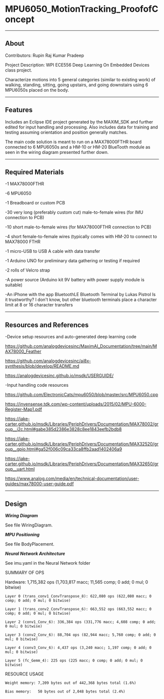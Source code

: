 # MPU6050_MotionTracking_ProofofConcept
-------------------
About
-------------------

Contributors: Rupin Raj Kumar Pradeep

Project Description: WPI ECE556 Deep Learning On Embedded Devices class project.

Characterize motions into 5 general categories (similar to existing work) of walking, standing, sitting, going upstairs, and going downstairs using 6 MPU6050s placed on the body.

--------------------
Features
--------------------

Includes an Eclipse IDE project generated by the MAXIM_SDK and further edited for input handling and processing. Also includes data for training and testing assuming orientation and position generally matches.

The main code solution is meant to run on a MAX78000FTHR board connected to 6 MPU6050s and a HM-10 or HM-20 BlueTooth module as seen in the wiring diagram presented further down.

--------------------
Required Materials
--------------------

-1 MAX78000FTHR

-6 MPU6050

-1 Breadboard or custom PCB

-30 very long (preferably custom cut) male-to-female wires (for IMU connection to PCB)

-10 short male-to-female wires (for MAX78000FTHR connection to PCB)

-4 short female-to-female wires (typically comes with HM-20 to connect to MAX78000 FTHR

-1 micro-USB to USB A cable with data transfer

-1 Arduino UNO for preliminary data gathering or testing if required

-2 rolls of Velcro strap

-A power source (Arduino kit 9V battery with power supply module is suitable)

-An iPhone with the app BluetoothLE Bluetooth Terminal by Lukas Pistrol
Is it trustworthy? I don't know, but other bluetooth terminals place a character limit at 8 or 16 character transfers

--------------------
Resources and References
--------------------

-Device setup resources and auto-generated deep learning code

https://github.com/analogdevicesinc/MaximAI_Documentation/tree/main/MAX78000_Feather

https://github.com/analogdevicesinc/ai8x-synthesis/blob/develop/README.md

https://analogdevicesinc.github.io/msdk/USERGUIDE/

-Input handling code resources

https://github.com/ElectronicCats/mpu6050/blob/master/src/MPU6050.cpp

https://invensense.tdk.com/wp-content/uploads/2015/02/MPU-6000-Register-Map1.pdf

https://jake-carter.github.io/msdk/Libraries/PeriphDrivers/Documentation/MAX78002/group__i2c.html#gabe385d2386e3828c8ee1843eefb2bdb8

https://jake-carter.github.io/msdk/Libraries/PeriphDrivers/Documentation/MAX32520/group__gpio.html#ga52f006c09ca33ca8ffb2aad1402406a9

https://jake-carter.github.io/msdk/Libraries/PeriphDrivers/Documentation/MAX32650/group__uart.html

https://www.analog.com/media/en/technical-documentation/user-guides/max78000-user-guide.pdf

--------------------
Design
--------------------

***Wiring Diagram***

See file WiringDiagram.


***MPU Positioning***

See file BodyPlacement.


***Neural Network Architecture***

See imu.yaml in the Neural Network folder

SUMMARY OF OPS

Hardware: 1,715,382 ops (1,703,817 macc; 11,565 comp; 0 add; 0 mul; 0 bitwise)

    Layer 0 (trans_conv1_ConvTranspose_8): 622,080 ops (622,080 macc; 0 comp; 0 add; 0 mul; 0 bitwise)
    
    Layer 1 (trans_conv2_ConvTranspose_6): 663,552 ops (663,552 macc; 0 comp; 0 add; 0 mul; 0 bitwise)
    
    Layer 2 (conv1_Conv_6): 336,384 ops (331,776 macc; 4,608 comp; 0 add; 0 mul; 0 bitwise)
    
    Layer 3 (conv2_Conv_6): 88,704 ops (82,944 macc; 5,760 comp; 0 add; 0 mul; 0 bitwise)
    
    Layer 4 (conv3_Conv_6): 4,437 ops (3,240 macc; 1,197 comp; 0 add; 0 mul; 0 bitwise)
    
    Layer 5 (fc_Gemm_4): 225 ops (225 macc; 0 comp; 0 add; 0 mul; 0 bitwise)

RESOURCE USAGE
    
    Weight memory: 7,209 bytes out of 442,368 bytes total (1.6%)
    
    Bias memory:   50 bytes out of 2,048 bytes total (2.4%)

